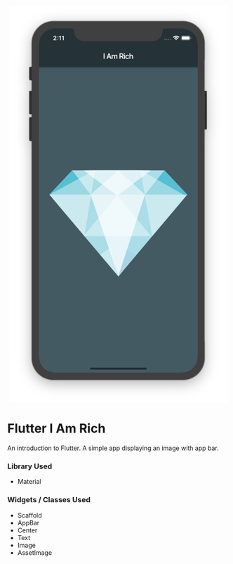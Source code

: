 <p align="center">
    <img src="readme-assets/flutter-i-am-rich.png" alt="Flutter I Am Rich Screenshot">
</p>

# Flutter I Am Rich

An introduction to Flutter. A simple app displaying an image with app bar.

### Library Used

- Material

### Widgets / Classes Used

- Scaffold
- AppBar
- Center
- Text
- Image
- AssetImage